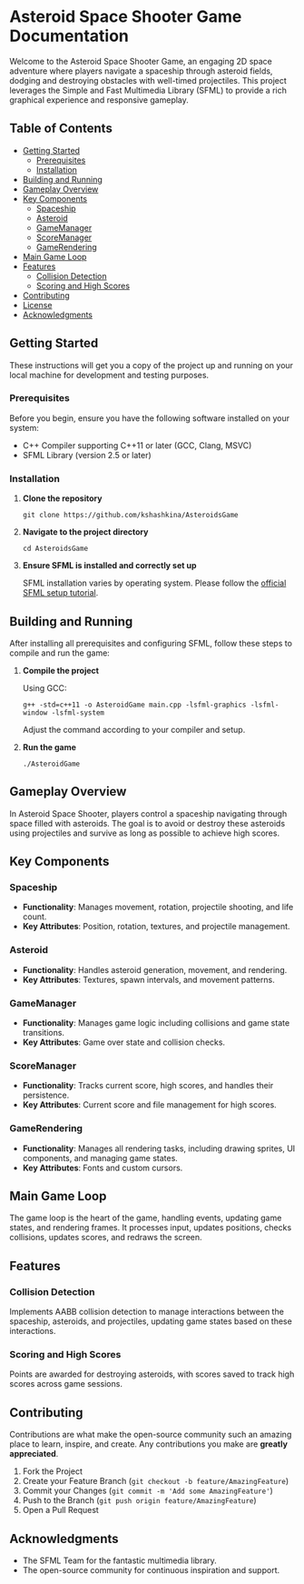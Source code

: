 # Asteroid Space Shooter Game Documentation

Welcome to the Asteroid Space Shooter Game, an engaging 2D space adventure where players navigate a spaceship through asteroid fields, dodging and destroying obstacles with well-timed projectiles. This project leverages the Simple and Fast Multimedia Library (SFML) to provide a rich graphical experience and responsive gameplay.

## Table of Contents

- [Getting Started](#getting-started)
    - [Prerequisites](#prerequisites)
    - [Installation](#installation)
- [Building and Running](#building-and-running)
- [Gameplay Overview](#gameplay-overview)
- [Key Components](#key-components)
    - [Spaceship](#spaceship)
    - [Asteroid](#asteroid)
    - [GameManager](#gamemanager)
    - [ScoreManager](#scoremanager)
    - [GameRendering](#gamerendering)
- [Main Game Loop](#main-game-loop)
- [Features](#features)
    - [Collision Detection](#collision-detection)
    - [Scoring and High Scores](#scoring-and-high-scores)
- [Contributing](#contributing)
- [License](#license)
- [Acknowledgments](#acknowledgments)

## Getting Started

These instructions will get you a copy of the project up and running on your local machine for development and testing purposes.

### Prerequisites

Before you begin, ensure you have the following software installed on your system:

- C++ Compiler supporting C++11 or later (GCC, Clang, MSVC)
- SFML Library (version 2.5 or later)

### Installation

1. **Clone the repository**

   ```
   git clone https://github.com/kshashkina/AsteroidsGame
   ```

2. **Navigate to the project directory**

   ```
   cd AsteroidsGame
   ```

3. **Ensure SFML is installed and correctly set up**

   SFML installation varies by operating system. Please follow the [official SFML setup tutorial](https://www.sfml-dev.org/tutorials/).

## Building and Running

After installing all prerequisites and configuring SFML, follow these steps to compile and run the game:

1. **Compile the project**

   Using GCC:

   ```
   g++ -std=c++11 -o AsteroidGame main.cpp -lsfml-graphics -lsfml-window -lsfml-system
   ```

   Adjust the command according to your compiler and setup.

2. **Run the game**

   ```
   ./AsteroidGame
   ```

## Gameplay Overview

In Asteroid Space Shooter, players control a spaceship navigating through space filled with asteroids. The goal is to avoid or destroy these asteroids using projectiles and survive as long as possible to achieve high scores.

## Key Components

### Spaceship

- **Functionality**: Manages movement, rotation, projectile shooting, and life count.
- **Key Attributes**: Position, rotation, textures, and projectile management.

### Asteroid

- **Functionality**: Handles asteroid generation, movement, and rendering.
- **Key Attributes**: Textures, spawn intervals, and movement patterns.

### GameManager

- **Functionality**: Manages game logic including collisions and game state transitions.
- **Key Attributes**: Game over state and collision checks.

### ScoreManager

- **Functionality**: Tracks current score, high scores, and handles their persistence.
- **Key Attributes**: Current score and file management for high scores.

### GameRendering

- **Functionality**: Manages all rendering tasks, including drawing sprites, UI components, and managing game states.
- **Key Attributes**: Fonts and custom cursors.

## Main Game Loop

The game loop is the heart of the game, handling events, updating game states, and rendering frames. It processes input, updates positions, checks collisions, updates scores, and redraws the screen.

## Features

### Collision Detection

Implements AABB collision detection to manage interactions between the spaceship, asteroids, and projectiles, updating game states based on these interactions.

### Scoring and High Scores

Points are awarded for destroying asteroids, with scores saved to track high scores across game sessions.

## Contributing

Contributions are what make the open-source community such an amazing place to learn, inspire, and create. Any contributions you make are **greatly appreciated**.

1. Fork the Project
2. Create your Feature Branch (`git checkout -b feature/AmazingFeature`)
3. Commit your Changes (`git commit -m 'Add some AmazingFeature'`)
4. Push to the Branch (`git push origin feature/AmazingFeature`)
5. Open a Pull Request


## Acknowledgments

- The SFML Team for the fantastic multimedia library.
- The open-source community for continuous inspiration and support.